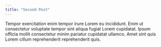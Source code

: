 ```yaml
---
title: "Second Post"
---
```


Tempor exercitation enim tempor irure Lorem eu incididunt. Enim ut consectetur voluptate tempor sint aliqua fugiat Lorem cupidatat. Ipsum officia mollit consectetur minim pariatur cupidatat ullamco. Amet sint quis Lorem cillum reprehenderit reprehenderit quis.
